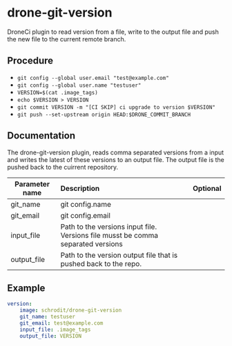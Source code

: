 # drone-git-version

DroneCi plugin to read version from a file, write to the output file and push the new file to the current remote branch.

## Procedure

- `git config --global user.email "test@example.com"`
- `git config --global user.name "testuser"`
- `VERSION=$(cat .image_tags)`
- `echo $VERSION > VERSION`
- `git commit VERSION -m "[CI SKIP] ci upgrade to version $VERSION"`
- `git push --set-upstream origin HEAD:$DRONE_COMMIT_BRANCH`

## Documentation

The drone-git-version plugin, reads comma separated versions from a input and writes the latest of these versions to an output file.
The output file is the pushed back to the cuirrent repository.

| Parameter name | Description                                                                      | Optional |
| -------------- | :------------------------------------------------------------------------------- | :------: |
| git_name       | git config.name                                                                  |          |
| git_email      | git config.email                                                                 |          |
| input_file     | Path to the versions input file. Versions file musst be comma separated versions |          |
| output_file    | Path to the version output file that is pushed back to the repo.                 |          |

## Example

```YAML
version:
    image: schrodit/drone-git-version
    git_name: testuser
    git_email: test@example.com
    input_file: .image_tags
    output_file: VERSION
```

